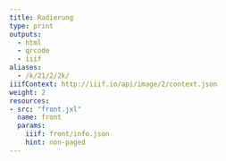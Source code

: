 ```yaml
---
title: Radierung
type: print
outputs:
  - html
  - qrcode
  - iiif
aliases:
  - /k/21/2/2k/
iiifContext: http://iiif.io/api/image/2/context.json
weight: 2
resources:
- src: "front.jxl"
  name: front
  params:
    iiif: front/info.json
    hint: non-paged
---
```

